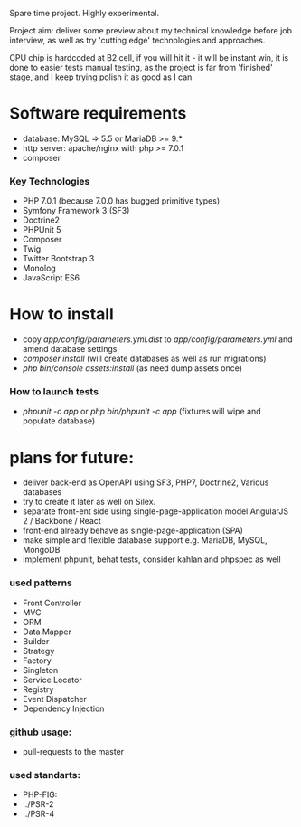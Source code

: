 Spare time project. Highly experimental.

Project aim: deliver some preview about my technical knowledge before job interview, as well as try 'cutting edge' technologies and approaches.

CPU chip is hardcoded at B2 cell, if you will hit it - it will be instant win, it is done to easier tests manual testing, as the project is far from 'finished' stage, and I keep trying polish it as good as I can.

# Software requirements
 * database: MySQL => 5.5 or MariaDB >= 9.*
 * http server: apache/nginx with php >= 7.0.1
 * composer

### Key Technologies
 * PHP 7.0.1 (because 7.0.0 has bugged primitive types)
 * Symfony Framework 3 (SF3)
 * Doctrine2
 * PHPUnit 5
 * Composer
 * Twig
 * Twitter Bootstrap 3
 * Monolog
 * JavaScript ES6

# How to install
 * copy *app/config/parameters.yml.dist* to *app/config/parameters.yml* and amend database settings
 * *composer install* (will create databases as well as run migrations)
 * *php bin/console assets:install* (as need dump assets once)

### How to launch tests
 * *phpunit -c app* or *php bin/phpunit -c app* (fixtures will wipe and populate database)

# plans for future:
 * deliver back-end as OpenAPI using SF3, PHP7, Doctrine2, Various databases
  * try to create it later as well on Silex.
 * separate front-ent side using single-page-application model AngularJS 2 / Backbone / React
  * front-end already behave as single-page-application (SPA)
 * make simple and flexible database support e.g. MariaDB, MySQL, MongoDB
 * implement phpunit, behat tests, consider kahlan and phpspec as well

### used patterns
 * Front Controller
 * MVC
 * ORM
 * Data Mapper
 * Builder
 * Strategy
 * Factory
 * Singleton
 * Service Locator
 * Registry
 * Event Dispatcher
 * Dependency Injection

### github usage:
 * pull-requests to the master

### used standarts:
 * PHP-FIG:
  * ../PSR-2
  * ../PSR-4
